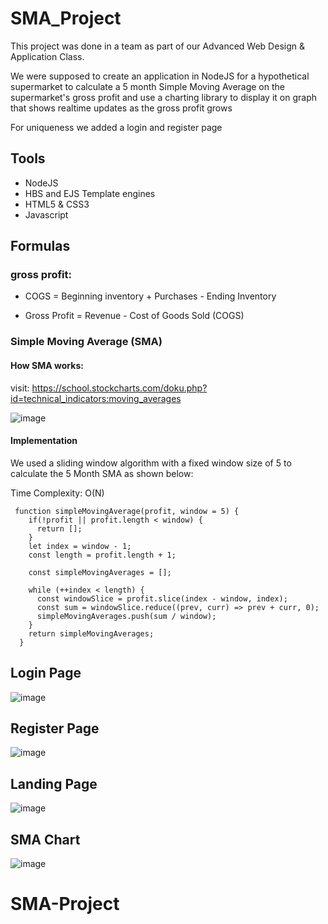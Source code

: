 # SMA_Project
This project was done in a team as part of our Advanced Web Design & Application Class.

We were supposed to create an application in NodeJS for a hypothetical supermarket to calculate a 5 month Simple Moving Average on the supermarket's gross profit and use a charting
library to display it on graph that shows realtime updates as the gross profit grows

For uniqueness we added a login and register page

## Tools
- NodeJS
- HBS and EJS Template engines
- HTML5 & CSS3
- Javascript

## Formulas

### gross profit:

 
  - COGS = Beginning inventory + Purchases - Ending Inventory
  
  - Gross Profit = Revenue - Cost of Goods Sold (COGS)


### Simple Moving Average (SMA)
#### How SMA works:

visit: https://school.stockcharts.com/doku.php?id=technical_indicators:moving_averages

![image](https://user-images.githubusercontent.com/51905418/144582042-ab95dc86-ce1b-4de1-9088-0b9fd0f1a4a2.png)
#### Implementation
We used a sliding window algorithm with a fixed window size of 5 to calculate the 5 Month SMA as shown below:

Time Complexity: O(N)
```
 function simpleMovingAverage(profit, window = 5) {
    if(!profit || profit.length < window) {
      return [];
    }
    let index = window - 1;
    const length = profit.length + 1;
  
    const simpleMovingAverages = [];
  
    while (++index < length) {
      const windowSlice = profit.slice(index - window, index);
      const sum = windowSlice.reduce((prev, curr) => prev + curr, 0);
      simpleMovingAverages.push(sum / window);
    }
    return simpleMovingAverages;
  }
```
## Login Page

![image](https://user-images.githubusercontent.com/51905418/144582426-bf3d8bfa-e8ff-41b5-b0ad-8391574017c4.png)

## Register Page

![image](https://user-images.githubusercontent.com/51905418/144582932-d8b66d9d-6026-4989-8df9-80298830608e.png)

## Landing Page

![image](https://user-images.githubusercontent.com/51905418/144583053-b2a6f2d4-6d7d-49a3-8d13-7cdb5fe56126.png)

## SMA Chart

![image](https://user-images.githubusercontent.com/51905418/144583149-54b7ba5e-382c-4f6b-924e-f5be52a54451.png)
# SMA-Project
